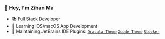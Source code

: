 ### 👋 Hey, I'm Zihan Ma

- 📚 Full Stack Developer
- 📖 Learning iOS/macOS App Development
- 🔭 Maintaining JetBrains IDE Plugins: [`Dracula Theme`](https://github.com/dracula/jetbrains) [`Xcode Theme`](https://github.com/WhiteVermouth/XcodeTheme) [`Stocker`](https://github.com/WhiteVermouth/intellij-investor-dashboard)
